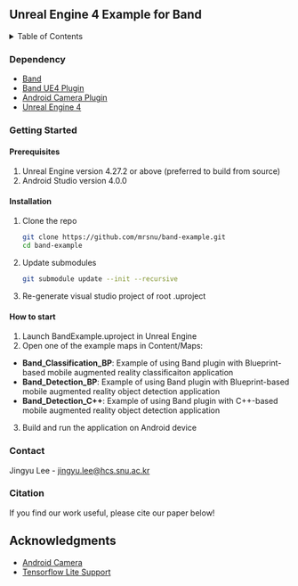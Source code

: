 <!-- ABOUT THE PROJECT -->
## Unreal Engine 4 Example for Band

<!-- TABLE OF CONTENTS -->
<details>
  <summary>Table of Contents</summary>
  <ol>
    <li>
      <a href="#dependency">Dependency</a>
    </li>
    <li>
      <a href="#getting-started">Getting Started</a>
      <ul>
        <li><a href="#prerequisites">Prerequisites</a></li>
        <li><a href="#installation">Installation</a></li>
      </ul>
    </li>
    <li><a href="#contact">Contact</a></li>
    <li><a href="#citation">Citation</a></li>
    <li><a href="#acknowledgments">Acknowledgments</a></li>
  </ol>
</details>


### Dependency

* [Band](https://github.com/mrsnu/tflite)
* [Band UE4 Plugin](https://github.com/mrsnu/band-ue)
* [Android Camera Plugin](https://github.com/snuhcs/android-camera-ue)
* [Unreal Engine 4](https://www.unrealengine.com/en-US/)

<!-- GETTING STARTED -->
### Getting Started

#### Prerequisites

1. Unreal Engine version 4.27.2 or above (preferred to build from source)
2. Android Studio version 4.0.0


#### Installation

1. Clone the repo
   ```sh
   git clone https://github.com/mrsnu/band-example.git
   cd band-example
   ```
2. Update submodules
   ```sh
   git submodule update --init --recursive
   ```
3. Re-generate visual studio project of root .uproject

#### How to start
1. Launch BandExample.uproject in Unreal Engine
2. Open one of the example maps in Content/Maps:

- **Band_Classification_BP**: Example of using Band plugin with Blueprint-based mobile augmented reality classificaiton application
- **Band_Detection_BP**: Example of using Band plugin with Blueprint-based mobile augmented reality object detection application
- **Band_Detection_C++**: Example of using Band plugin with C++-based mobile augmented reality object detection application

3. Build and run the application on Android device

<!-- CONTACT -->
### Contact

Jingyu Lee - jingyu.lee@hcs.snu.ac.kr


### Citation

If you find our work useful, please cite our paper below!

<!-- ACKNOWLEDGMENTS -->
## Acknowledgments

* [Android Camera](https://forums.unrealengine.com/t/plugin-android-camera/69320)
* [Tensorflow Lite Support](https://github.com/tensorflow/tflite-support)
